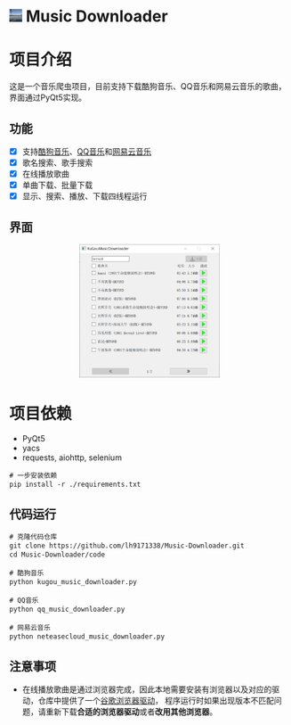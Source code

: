 [<img height="23" src="https://raw.githubusercontent.com/lh9171338/Outline/master/icon.jpg"/>](https://github.com/lh9171338/Outline) Music Downloader
===

# 项目介绍
这是一个音乐爬虫项目，目前支持下载酷狗音乐、QQ音乐和网易云音乐的歌曲，界面通过PyQt5实现。

## 功能

- [x] 支持[酷狗音乐](code/kugou_music_downloader.py)、[QQ音乐](code/qq_music_downloader.py)和[网易云音乐](code/neteasecloud_music_downloader.py)
- [x] 歌名搜索、歌手搜索
- [x] 在线播放歌曲
- [x] 单曲下载、批量下载
- [x] 显示、搜索、播放、下载四线程运行

## 界面
<p align="center">
  <img width="50%" src="figure/UI.png"/>
</p>

# 项目依赖

- PyQt5
- yacs
- requests, aiohttp, selenium

```shell
# 一步安装依赖
pip install -r ./requirements.txt
```

## 代码运行
```shell
# 克隆代码仓库
git clone https://github.com/lh9171338/Music-Downloader.git
cd Music-Downloader/code

# 酷狗音乐
python kugou_music_downloader.py

# QQ音乐
python qq_music_downloader.py

# 网易云音乐
python neteasecloud_music_downloader.py
```

## 注意事项

- 在线播放歌曲是通过浏览器完成，因此本地需要安装有浏览器以及对应的驱动，仓库中提供了一个[谷歌浏览器驱动](tool)，
  程序运行时如果出现版本不匹配问题，请重新下载**合适的浏览器驱动**或者**改用其他浏览器**。

